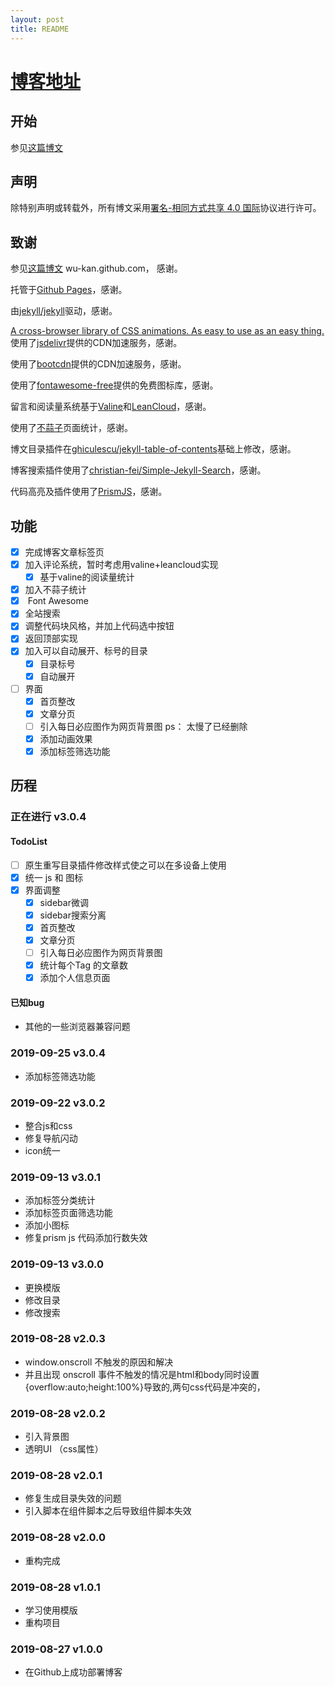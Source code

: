 ```yaml
---
layout: post
title: README
---
```


# [博客地址](https://xtruet.github.io)

## 开始

参见[这篇博文](https://wu-kan.github.io/posts/博客搭建/基于Jekyll搭建个人博客)

## 声明

除特别声明或转载外，所有博文采用[署名-相同方式共享 4.0 国际](https://creativecommons.org/licenses/by-sa/4.0/deed.zh)协议进行许可。


## 致谢

参见[这篇博文](https://wu-kan.github.io/posts/博客搭建/基于Jekyll搭建个人博客) wu-kan.github.com， 感谢。

托管于[Github Pages](https://pages.github.com/)，感谢。

由[jekyll/jekyll](https://github.com/jekyll/jekyll)驱动，感谢。

[A cross-browser library of CSS animations. As easy to use as an easy thing.](http://daneden.github.io/animate.css) 
使用了[jsdelivr](https://www.jsdelivr.com/)提供的CDN加速服务，感谢。

使用了[bootcdn](https://www.bootcdn.cn/)提供的CDN加速服务，感谢。

使用了[<i class="fab fa-font-awesome"></i>fontawesome-free](https://fontawesome.com/)提供的免费图标库，感谢。

留言和阅读量系统基于[Valine](https://valine.js.org/)和[LeanCloud](https://leancloud.cn/)，感谢。

使用了[不蒜子](http://busuanzi.ibruce.info/)页面统计，感谢。

博文目录插件在[ghiculescu/jekyll-table-of-contents](https://github.com/ghiculescu/jekyll-table-of-contents)基础上修改，感谢。

博客搜索插件使用了[christian-fei/Simple-Jekyll-Search](https://github.com/christian-fei/Simple-Jekyll-Search)，感谢。

代码高亮及插件使用了[PrismJS](https://prismjs.com/)，感谢。


## 功能

- [x] 完成博客文章标签页
- [x] 加入评论系统，暂时考虑用valine+leancloud实现
  - [x] 基于valine的阅读量统计
- [x] 加入不蒜子统计
- [x] <i class="fab fa-font-awesome"></i> Font Awesome
- [x] 全站搜索
- [x] 调整代码块风格，并加上代码选中按钮
- [x] 返回顶部实现
- [x] 加入可以自动展开、标号的目录
  - [x] 目录标号
  - [x] 自动展开
- [ ] 界面
  - [x] 首页整改
  - [x] 文章分页
  - [ ] 引入每日必应图作为网页背景图 ps： 太慢了已经删除
  - [x] 添加动画效果
  - [x] 添加标签筛选功能

## 历程

### 正在进行 v3.0.4

#### TodoList

- [ ] 原生重写目录插件修改样式使之可以在多设备上使用
- [x] 统一 js 和 图标 
- [x] 界面调整
  - [x] sidebar微调
  - [x] sidebar搜索分离
  - [x] 首页整改
  - [x] 文章分页
  - [ ] 引入每日必应图作为网页背景图
  - [x] 统计每个Tag 的文章数
  - [x] 添加个人信息页面

#### 已知bug

- 其他的一些浏览器兼容问题

### 2019-09-25 v3.0.4

- 添加标签筛选功能

### 2019-09-22 v3.0.2

- 整合js和css
- 修复导航闪动
- icon统一


### 2019-09-13 v3.0.1

- 添加标签分类统计
- 添加标签页面筛选功能
- 添加小图标
- 修复prism js 代码添加行数失效

### 2019-09-13 v3.0.0

- 更换模版
- 修改目录
- 修改搜索

### 2019-08-28 v2.0.3

- window.onscroll 不触发的原因和解决
- 并且出现 onscroll 事件不触发的情况是html和body同时设置{overflow:auto;height:100%}导致的,两句css代码是冲突的，

### 2019-08-28 v2.0.2

- 引入背景图
- 透明UI （css属性）

### 2019-08-28 v2.0.1

- 修复生成目录失效的问题
- 引入脚本在组件脚本之后导致组件脚本失效

### 2019-08-28 v2.0.0

- 重构完成

### 2019-08-28 v1.0.1

- 学习使用模版
- 重构项目

### 2019-08-27 v1.0.0

- 在Github上成功部署博客

